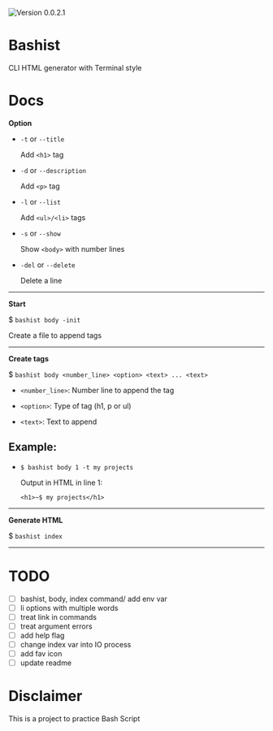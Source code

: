 <p>
  <img alt="Version 0.0.2.1" src="https://img.shields.io/badge/version-0.0.2.1-148ecb">
</p>

# Bashist

CLI HTML generator with Terminal style

# Docs

**Option**

- `-t` or `--title`

  Add `<h1>` tag

- `-d` or `--description`

  Add `<p>` tag

- `-l` or `--list`

  Add `<ul>/<li>` tags

- `-s` or `--show`

  Show `<body>` with number lines

- `-del` or `--delete`

  Delete a line

---

**Start**

$ `bashist body -init`

Create a file to append tags

---

**Create tags**

$ `bashist body <number_line> <option> <text> ... <text>`

- `<number_line>`: Number line to append the tag

- `<option>`: Type of tag (h1, p or ul)

- `<text>`: Text to append

## Example:

- `$ bashist body 1 -t my projects`

  Output in HTML in line 1:

  `<h1>~$ my projects</h1>`

---

**Generate HTML**

$ `bashist index`

---

# TODO

* [ ] bashist, body, index command/ add env var
* [ ] li options with multiple words
* [ ] treat link in commands
* [ ] treat argument errors
* [ ] add help flag
* [ ] change index var into IO process
* [ ] add fav icon
* [ ] update readme

# Disclaimer

This is a project to practice Bash Script